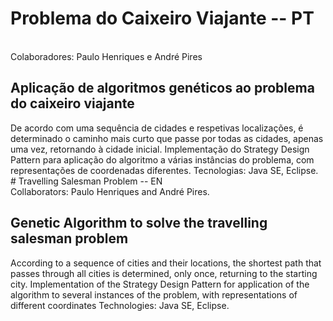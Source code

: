 # Problema do Caixeiro Viajante -- PT
</br>
Colaboradores: Paulo Henriques e André Pires

<h2>Aplicação de algoritmos genéticos ao problema do caixeiro viajante </h2>
De acordo com uma sequência de cidades e respetivas localizações, é determinado o caminho mais curto que passe por todas as cidades, apenas uma vez, retornando à cidade inicial.
Implementação do Strategy Design Pattern para aplicação do algoritmo a várias instâncias do problema, com representações de coordenadas diferentes.
Tecnologias: Java SE, Eclipse.
</br>
# Travelling Salesman Problem -- EN
</br>
Collaborators: Paulo Henriques and André Pires.

<h2>Genetic Algorithm to solve the travelling salesman problem</h2>
According to a sequence of cities and their locations, the shortest path that passes through all cities is determined, only once, returning to the starting city.
Implementation of the Strategy Design Pattern for application of the algorithm to several instances of the problem, with representations of different coordinates
Technologies: Java SE, Eclipse.

